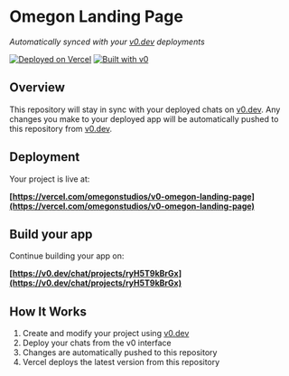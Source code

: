 # Omegon Landing Page

*Automatically synced with your [v0.dev](https://v0.dev) deployments*

[![Deployed on Vercel](https://img.shields.io/badge/Deployed%20on-Vercel-black?style=for-the-badge&logo=vercel)](https://vercel.com/omegonstudios/v0-omegon-landing-page)
[![Built with v0](https://img.shields.io/badge/Built%20with-v0.dev-black?style=for-the-badge)](https://v0.dev/chat/projects/ryH5T9kBrGx)

## Overview

This repository will stay in sync with your deployed chats on [v0.dev](https://v0.dev).
Any changes you make to your deployed app will be automatically pushed to this repository from [v0.dev](https://v0.dev).

## Deployment

Your project is live at:

**[https://vercel.com/omegonstudios/v0-omegon-landing-page](https://vercel.com/omegonstudios/v0-omegon-landing-page)**

## Build your app

Continue building your app on:

**[https://v0.dev/chat/projects/ryH5T9kBrGx](https://v0.dev/chat/projects/ryH5T9kBrGx)**

## How It Works

1. Create and modify your project using [v0.dev](https://v0.dev)
2. Deploy your chats from the v0 interface
3. Changes are automatically pushed to this repository
4. Vercel deploys the latest version from this repository

